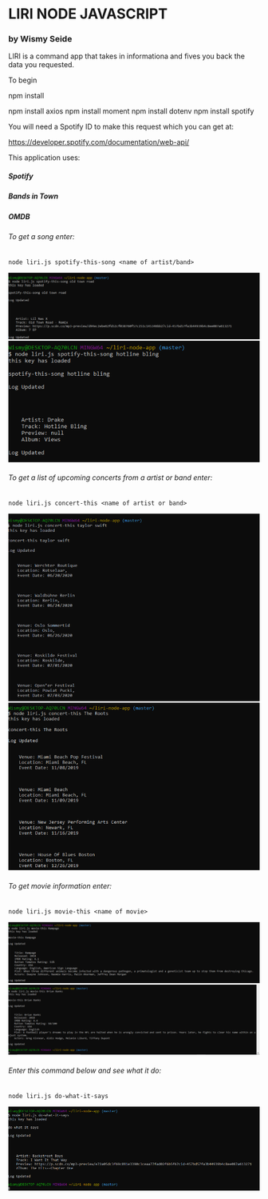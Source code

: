 # LIRI NODE JAVASCRIPT
### by Wismy Seide

LIRI is a command app that takes in informationa and fives you back the data you requested.

To begin

npm install

npm install axios
npm install moment
npm install dotenv
npm install spotify

You will need a Spotify ID to make this request which you can get at:

https://developer.spotify.com/documentation/web-api/


This application uses: 

##### Spotify
##### Bands in Town
##### OMDB

###### To get a song enter:

`node liri.js spotify-this-song <name of artist/band>`

<img src="spotify song.PNG" alt="spotify song"/>

<img src="spotify song2.PNG" alt="spotify song"/>


###### To get a list of upcoming concerts from a artist or band enter:

`node liri.js concert-this <name of artist or band>`

<img src="concert search.PNG" alt="concert search"/>

<img src="concert search 2.PNG" alt="concert search2"/>

  
###### To get movie information enter:

`node liri.js movie-this <name of movie>`

<img src="movie search.PNG" alt="movie search"/>

<img src="movie search2.PNG" alt="movie search2"/>

  
###### Enter this command below and see what it do:

`node liri.js do-what-it-says`

<img src="do what it says.PNG" alt="do what it says"/>

 
 
